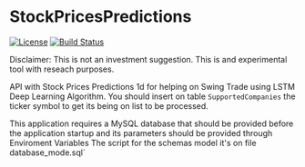 
# StockPricesPredictions

[![License](https://img.shields.io/github/license/douglasdrf/StockPricesPredictions?style=plastic)](https://github.com/DouglasDRF/StockPricesPredictions/blob/master/LICENSE)
[![Build Status](https://img.shields.io/travis/DouglasDRF/StockPricesPredictions?style=plastic)](https://www.travis-ci.com/DouglasDRF/StockPricesPredictions)


Disclaimer: This is not an investment suggestion. This is and experimental tool with reseach purposes.

API with Stock Prices Predictions 1d for helping on Swing Trade using LSTM Deep Learning Algorithm.
You should insert on table `SupportedCompanies` the ticker symbol to get its being on list to be processed.

This application requires a MySQL database that should be provided before the application startup and its parameters should be provided through Enviroment Variables
The script for the schemas model it's on file database_mode.sql` 

